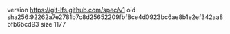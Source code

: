 version https://git-lfs.github.com/spec/v1
oid sha256:92262a7e2781b7c8d25652209fbf8ce4d0923bc6ae8b1e2ef342aa8bfb6bcd93
size 1177
